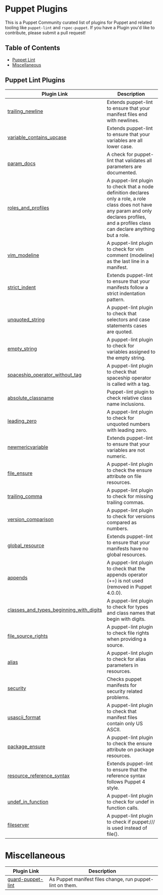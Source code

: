 # Puppet Plugins

This is a Puppet Community curated list of plugins for Puppet and related tooling like `puppet-lint` and `rspec-puppet`. If you have a Plugin you'd like to contribute, please submit a pull request!

## Table of Contents
- [Puppet Lint](#puppet-lint-plugins)
- [Miscellaneous](#miscellaneous)

## Puppet Lint Plugins
| Plugin Link | Description |
| ---         | ---         |
| [trailing_newline](https://github.com/rodjek/puppet-lint-trailing_newline-check) | Extends puppet-lint to ensure that your manifest files end with newlines. |
| [variable_contains_upcase](https://github.com/fiddyspence/puppetlint-variablecase) | Extends puppet-lint to ensure that your variables are all lower case. |
| [param_docs](https://github.com/domcleal/puppet-lint-param-docs) | A check for puppet-lint that validates all parameters are documented. |
| [roles_and_profiles](https://github.com/mcanevet/puppet-lint-roles_and_profiles-check) | A puppet-lint plugin to check that a node definition declares only a role, a role class does not have any param and only declares profiles, and a profiles class can declare anything but a role. |
| [vim_modeline](https://github.com/robertpearce/puppet-lint-vim_modeline-check) | A puppet-lint plugin to check for vim comment (modeline) as the last line in a manifest. |
| [strict_indent](https://github.com/relud/puppet-lint-strict_indent-check) | Extends puppet-lint to ensure that your manifests follow a strict indentation pattern. |
| [unquoted_string](https://github.com/puppet-community/puppet-lint-unquoted_string-check) | A puppet-lint plugin to check that selectors and case statements cases are quoted. |
| [empty_string](https://github.com/puppet-community/puppet-lint-empty_string-check) | A puppet-lint plugin to check for variables assigned to the empty string. |
| [spaceship_operator_without_tag](https://github.com/puppet-community/puppet-lint-spaceship_operator_without_tag-check) | A puppet-lint plugin to check that spaceship operator is called with a tag. |
| [absolute_classname](https://github.com/camptocamp/puppet-lint-absolute_classname-check) | Puppet-lint plugin to check relative class name inclusions. |
| [leading_zero](https://github.com/puppet-community/puppet-lint-leading_zero-check) | A puppet-lint plugin to check for unquoted numbers with leading zero. |
| [newmericvariable](https://github.com/fiddyspence/puppetlint-numericvariable) | Extends puppet-lint to ensure that your variables are not numeric. |
| [file_ensure](https://github.com/puppet-community/puppet-lint-file_ensure-check) | A puppet-lint plugin to check the ensure attribute on file resources. |
| [trailing_comma](https://github.com/puppet-community/puppet-lint-trailing_comma-check) | A puppet-lint plugin to check for missing trailing commas. |
| [version_comparison](https://github.com/puppet-community/puppet-lint-version_comparison-check) | A puppet-lint plugin to check for versions compared as numbers. |
| [global_resource](https://github.com/ninech/puppet-lint-global_resource-check) | Extends puppet-lint to ensure that your manifests have no global resources. |
| [appends](https://github.com/puppet-community/puppet-lint-appends-check) | A puppet-lint plugin to check that the appends operator (+=) is not used (removed in Puppet 4.0.0). |
| [classes_and_types_beginning_with_digits](https://github.com/puppet-community/puppet-lint-classes_and_types_beginning_with_digits-check) | A puppet-lint plugin to check for types and class names that begin with digits. |
| [file_source_rights](https://github.com/camptocamp/puppet-lint-file_source_rights-check) | A puppet-lint plugin to check file rights when providing a source. |
| [alias](https://github.com/camptocamp/puppet-lint-alias-check) | A puppet-lint plugin to check for alias parameters in resources. |
| [security](https://github.com/floek/puppet-lint-security-plugins) | Checks puppet manifests for security related problems. |
| [usascii_format](https://github.com/jpmasters/puppet-lint-usascii_format-check) | A puppet-lint plugin to check that manifest files contain only US ASCII. |
| [package_ensure](https://github.com/danzilio/puppet-lint-package_ensure-check) | A puppet-lint plugin to check the ensure attribute on package resources. |
| [resource_reference_syntax](https://github.com/tuxmea/puppet-lint-resource_reference_syntax) | Extends puppet-lint to ensure that the reference syntax follows Puppet 4 style. |
| [undef_in_function](https://github.com/camptocamp/puppet-lint-undef_in_function-check) | A puppet-lint plugin to check for undef in function calls. |
| [fileserver](https://github.com/camptocamp/puppet-lint-fileserver-check) | A puppet-lint plugin to check if puppet:/// is used instead of file(). |

# Miscellaneous
| Plugin Link | Description |
| ---         | ---         |
| [guard-puppet-lint](https://github.com/alister/guard-puppet-lint) | As Puppet manifest files change, run puppet-lint on them. |
